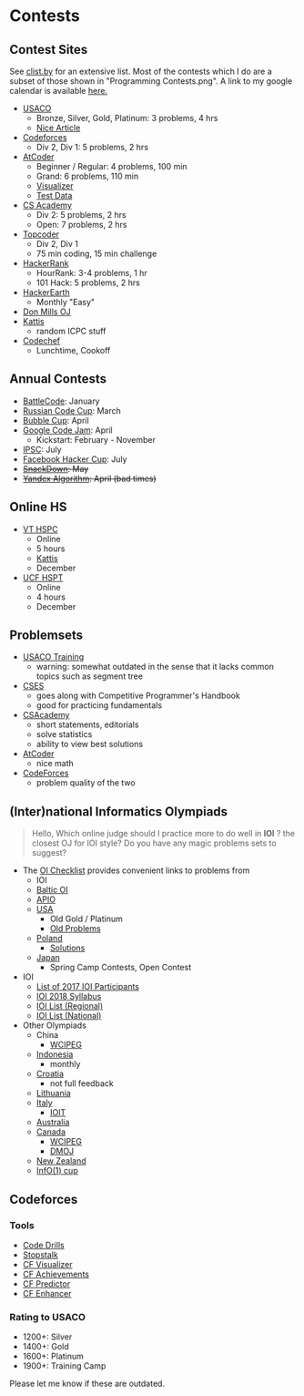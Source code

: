 # Contests

## Contest Sites

See [clist.by](http://clist.by/) for an extensive list. Most of the contests which I do are a subset of those shown in "Programming Contests.png". A link to my google calendar is available [here.](https://calendar.google.com/calendar?cid=Y2s5ZjdmZDBkNjdmOGFxZ2oxbDVrMHJ1OGtAZ3JvdXAuY2FsZW5kYXIuZ29vZ2xlLmNvbQ)

  * [USACO](http://www.usaco.org/)
    * Bronze, Silver, Gold, Platinum: 3 problems, 4 hrs
    * [Nice Article](https://www.usenix.org/legacy/bodinfo/bod/bodmarch10/future.pdf)
  * [Codeforces](http://codeforces.com/)
    * Div 2, Div 1: 5 problems, 2 hrs
  * [AtCoder](https://atcoder.jp/)
    * Beginner / Regular: 4 problems, 100 min
    * Grand: 6 problems, 110 min
    * [Visualizer](https://kenkoooo.com/atcoder/)
    * [Test Data](https://www.dropbox.com/sh/arnpe0ef5wds8cv/AAAk_SECQ2Nc6SVGii3rHX6Fa?dl=0)
  * [CS Academy](https://csacademy.com/)
    * Div 2: 5 problems, 2 hrs
    * Open: 7 problems, 2 hrs
  * [Topcoder](https://www.topcoder.com/my-dashboard/)
    * Div 2, Div 1
    * 75 min coding, 15 min challenge
  * [HackerRank](https://www.hackerrank.com/dashboard)
    * HourRank: 3-4 problems, 1 hr
    * 101 Hack: 5 problems, 2 hrs
  * [HackerEarth](http://hackerearth.com/)
    * Monthly "Easy"
  * [Don Mills OJ](http://dmoj.ca/)
  * [Kattis](https://open.kattis.com/)
    * random ICPC stuff
  * [Codechef](http://codechef.com/)
    * Lunchtime, Cookoff

## Annual Contests
  * [BattleCode](https://www.battlecode.org): January
  * [Russian Code Cup](http://www.russiancodecup.ru/en/): March
  * [Bubble Cup](http://bubblecup.org/): April
  * [Google Code Jam](https://code.google.com/codejam/): April
    * Kickstart: February - November
  * [IPSC](https://ipsc.ksp.sk/rules): July
  * [Facebook Hacker Cup](https://www.facebook.com/hackercup/): July
  * ~~[SnackDown](https://www.codechef.com/snackdown/2017/schedule): May~~
  * ~~[Yandex Algorithm](https://contest.yandex.ru/contest-list/): April (bad times)~~

## Online HS

 * [VT HSPC](https://icpc.cs.vt.edu/#/hscontest2017)
    * Online
    * 5 hours
    * [Kattis](https://open.kattis.com/problem-sources/2016%20Virginia%20Tech%20High%20School%20Programming%20Contest)
    * December
  * [UCF HSPT](https://hspt.ucfprogrammingteam.org/index.php/hspt-online-edition)
    * Online
    * 4 hours
    * December

## Problemsets

  * [USACO Training](http://train.usaco.org/usacogate)
    * warning: somewhat outdated in the sense that it lacks common topics such as segment tree
  * [CSES](https://cses.fi/problemset/)
    * goes along with Competitive Programmer's Handbook
    * good for practicing fundamentals
  * [CSAcademy](https://csacademy.com/contest/archive/)
    * short statements, editorials
    * solve statistics
    * ability to view best solutions
  * [AtCoder](https://beta.atcoder.jp/contests/archive)
    * nice math
  * [CodeForces](http://codeforces.com/problemset)
    * problem quality of the two

## (Inter)national Informatics Olympiads

> Hello, Which online judge should I practice more to do well in **IOI** ?
> the closest OJ for IOI style?
> Do you have any magic problems sets to suggest?

  * The [OI Checklist](https://oichecklist.herokuapp.com/view/my/) provides convenient links to problems from
    * IOI
    * [Baltic OI](http://www.boi2017.org/)
    * [APIO](http://apio-olympiad.org/)
    * [USA](http://www.usaco.org/)
      * Old Gold / Platinum
      * [Old Problems](http://tjsct.wikidot.com/usaco/)
    * [Poland](https://szkopul.edu.pl/portal/)
      * [Solutions](https://www.oi.edu.pl/old/php/show.php?ac=e190000)
    * [Japan](http://cms.ioi-jp.org/)
      * Spring Camp Contests, Open Contest
  * IOI
    * [List of 2017 IOI Participants](http://weaselcrow.com/pro/cf/ioi2017/)
    * [IOI 2018 Syllabus](https://people.ksp.sk/~misof/ioi-syllabus/ioi-syllabus.pdf)
    * [IOI List (Regional)](http://www.ioinformatics.org/contest/regional.shtml)
    * [IOI List (National)](http://www.ioinformatics.org/contest/national.shtml)
  * Other Olympiads
    * China
      * [WCIPEG](https://wcipeg.com/problems/cat%3Dnoi%2Cshow%3D50)
    * [Indonesia](https://competition.ia-toki.org/contests)
      * monthly
    * [Croatia](http://hsin.hr/coci/)
      * not full feedback
    * [Lithuania](http://online.lmio.lt/)
    * [Italy](https://training.olinfo.it/#/overview)
      * [IOIT](http://ioit.altervista.org/2018-teams-and-contests-.html)
    * [Australia](https://orac.amt.edu.au/)
    * [Canada](https://cemc.math.uwaterloo.ca/contests/computing.html)
      * [WCIPEG](https://wcipeg.com/problems/cat%3Dccc%2Cshow%3D50)
      * [DMOJ](https://dmoj.ca/problems/?category=24)
    * [New Zealand](http://www.nzoi.org.nz/)
    * [InfO(1) cup](http://info1cup.com/)

## Codeforces

### Tools

  * [Code Drills](http://code-drills.com/)
  * [Stopstalk](https://www.stopstalk.com)
  * [CF Visualizer](http://cfviz.netlify.com/compare.html)
  * [CF Achievements](http://cfa.yuldashev.net/)
  * [CF Predictor](https://chrome.google.com/webstore/detail/cf-predictor/ocfloejijfhhkkdmheodbaanephbnfhn)
  * [CF Enhancer](https://chrome.google.com/webstore/detail/codeforces-enhancer/ocmandagmgmkcplckgnfgaokpgkfenmp)

### Rating to USACO

  * 1200+: Silver
  * 1400+: Gold
  * 1600+: Platinum
  * 1900+: Training Camp

Please let me know if these are outdated.
